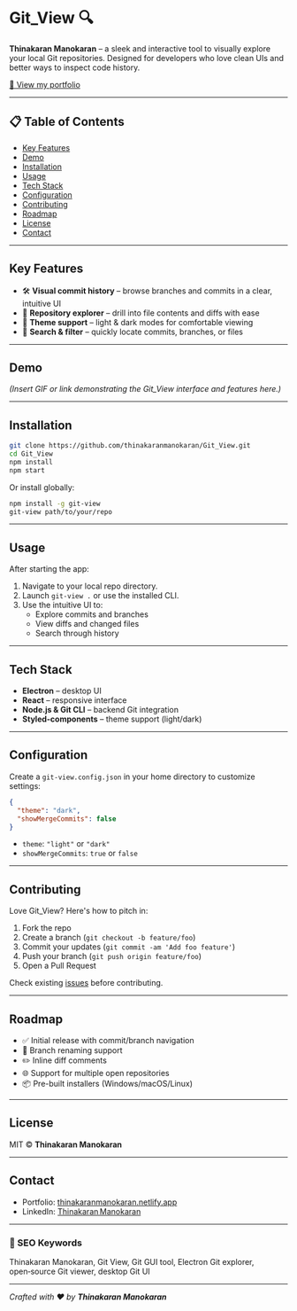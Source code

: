 # Git_View 🔍

**Thinakaran Manokaran** – a sleek and interactive tool to visually explore your local Git repositories. Designed for developers who love clean UIs and better ways to inspect code history.

[🔗 View my portfolio](https://thinakaranmanokaran.netlify.app/)

---

## 📋 Table of Contents

- [Key Features](#key-features)
- [Demo](#demo)
- [Installation](#installation)
- [Usage](#usage)
- [Tech Stack](#tech-stack)
- [Configuration](#configuration)
- [Contributing](#contributing)
- [Roadmap](#roadmap)
- [License](#license)
- [Contact](#contact)

---

## Key Features

- 🛠️ **Visual commit history** – browse branches and commits in a clear, intuitive UI  
- 📁 **Repository explorer** – drill into file contents and diffs with ease  
- 🎨 **Theme support** – light & dark modes for comfortable viewing  
- 🔎 **Search & filter** – quickly locate commits, branches, or files

---

## Demo

*(Insert GIF or link demonstrating the Git_View interface and features here.)*

---

## Installation

```bash
git clone https://github.com/thinakaranmanokaran/Git_View.git
cd Git_View
npm install
npm start
```

Or install globally:

```bash
npm install -g git-view
git-view path/to/your/repo
```

---

## Usage

After starting the app:

1. Navigate to your local repo directory.  
2. Launch `git-view .` or use the installed CLI.  
3. Use the intuitive UI to:
   - Explore commits and branches  
   - View diffs and changed files  
   - Search through history

---

## Tech Stack

- **Electron** – desktop UI  
- **React** – responsive interface  
- **Node.js & Git CLI** – backend Git integration  
- **Styled-components** – theme support (light/dark)

---

## Configuration

Create a `git-view.config.json` in your home directory to customize settings:

```json
{
  "theme": "dark",
  "showMergeCommits": false
}
```

- `theme`: `"light"` or `"dark"`  
- `showMergeCommits`: `true` or `false`

---

## Contributing

Love Git_View? Here's how to pitch in:

1. Fork the repo  
2. Create a branch (`git checkout -b feature/foo`)  
3. Commit your updates (`git commit -am 'Add foo feature'`)  
4. Push your branch (`git push origin feature/foo`)  
5. Open a Pull Request

Check existing [issues](https://github.com/thinakaranmanokaran/Git_View/issues) before contributing.

---

## Roadmap

- ✅ Initial release with commit/branch navigation  
- 🔧 Branch renaming support  
- ✏️ Inline diff comments  
- 🌐 Support for multiple open repositories  
- 📦 Pre-built installers (Windows/macOS/Linux)

---

## License

MIT © **Thinakaran Manokaran**

---

## Contact

- Portfolio: [thinakaranmanokaran.netlify.app](https://thinakaranmanokaran.netlify.app/)  
- LinkedIn: [Thinakaran Manokaran](https://www.linkedin.com/in/thinakaran-manohar)

---

### 🔎 SEO Keywords

Thinakaran Manokaran, Git View, Git GUI tool, Electron Git explorer, open‑source Git viewer, desktop Git UI

---

*Crafted with ❤️ by **Thinakaran Manokaran***   
